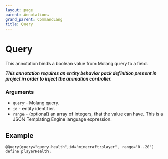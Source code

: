 ```yaml
---
layout: page
parent: Annotations
grand_parent: CommandLang
title: Query
---
```


# Query

This annotation binds a boolean value from Molang query to a field. 

***This annotation requires an entity behavior pack definition present in project in order to inject the animation controller.***

### Arguments

* `query` - Molang query.
* `id` - entity identifier.
* `range` - (optional) an array of integers, that the value can have. This is a JSON Templating Engine language expression.

## Example

```
@Query(query="query.health",id="minecraft:player", range="0..20")
define playerHealth;
```